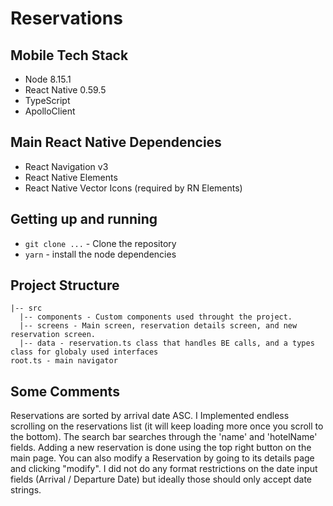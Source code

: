 # Reservations

## Mobile Tech Stack

- Node 8.15.1
- React Native 0.59.5
- TypeScript
- ApolloClient

## Main React Native Dependencies

- React Navigation v3
- React Native Elements
- React Native Vector Icons (required by RN Elements)

## Getting up and running

- `git clone ...` - Clone the repository
- `yarn` - install the node dependencies

## Project Structure

```
|-- src
  |-- components - Custom components used throught the project.
  |-- screens - Main screen, reservation details screen, and new reservation screen.
  |-- data - reservation.ts class that handles BE calls, and a types class for globaly used interfaces
root.ts - main navigator 
```



## Some Comments

Reservations are sorted by arrival date ASC.
I Implemented endless scrolling on the reservations list (it will keep loading more once you scroll to the bottom).
The search bar searches through the 'name' and 'hotelName' fields. 
Adding a new reservation is done using the top right button on the main page.
You can also modify a Reservation by going to its details page and clicking "modify".
I did not do any format restrictions on the date input fields (Arrival / Departure Date) but ideally those should only accept date strings.


